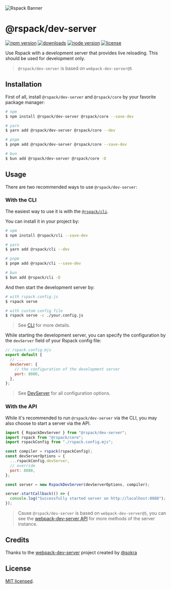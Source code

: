 <picture>
  <source media="(prefers-color-scheme: dark)" srcset="https://assets.rspack.dev/rspack/rspack-banner-plain-dark.png">
  <img alt="Rspack Banner" src="https://assets.rspack.dev/rspack/rspack-banner-plain-light.png">
</picture>

# @rspack/dev-server

<p>
  <a href="https://npmjs.com/package/@rspack/dev-server?activeTab=readme"><img src="https://img.shields.io/npm/v/@rspack/dev-server?style=flat-square&colorA=564341&colorB=EDED91" alt="npm version" /></a>
  <a href="https://npmcharts.com/compare/@rspack/dev-server?minimal=true"><img src="https://img.shields.io/npm/dm/@rspack/dev-server.svg?style=flat-square&colorA=564341&colorB=EDED91" alt="downloads" /></a>
  <a href="https://nodejs.org/en/about/previous-releases"><img src="https://img.shields.io/node/v/@rspack/dev-server.svg?style=flat-square&colorA=564341&colorB=EDED91" alt="node version"></a>
  <a href="https://github.com/web-infra-dev/rspack-dev-server/blob/main/LICENSE"><img src="https://img.shields.io/badge/License-MIT-blue.svg?style=flat-square&colorA=564341&colorB=EDED91" alt="license" /></a>
</p>

Use Rspack with a development server that provides live reloading. This should be used for development only.

> `@rspack/dev-server` is based on `webpack-dev-server@5`

## Installation

First of all, install `@rspack/dev-server` and `@rspack/core` by your favorite package manager:

```bash
# npm
$ npm install @rspack/dev-server @rspack/core --save-dev

# yarn
$ yarn add @rspack/dev-server @rspack/core --dev

# pnpm
$ pnpm add @rspack/dev-server @rspack/core --save-dev

# bun
$ bun add @rspack/dev-server @rspack/core -D
```

## Usage

There are two recommended ways to use `@rspack/dev-server`:

### With the CLI

The easiest way to use it is with the [`@rspack/cli`](https://www.npmjs.com/package/@rspack/cli).

You can install it in your project by:

```bash
# npm
$ npm install @rspack/cli --save-dev

# yarn
$ yarn add @rspack/cli --dev

# pnpm
$ pnpm add @rspack/cli --save-dev

# bun
$ bun add @rspack/cli -D
```

And then start the development server by:

```bash
# with rspack.config.js
$ rspack serve

# with custom config file
$ rspack serve -c ./your.config.js
```

> See [CLI](https://rspack.dev/api/cli) for more details.

While starting the development server, you can specify the configuration by the `devServer` field of your Rspack config file:

```js
// rspack.config.mjs
export default {
  // ...
  devServer: {
    // the configuration of the development server
    port: 8080,
  },
};
```

> See [DevServer](https://rspack.dev/config/dev-server) for all configuration options.

### With the API

While it's recommended to run `@rspack/dev-server` via the CLI, you may also choose to start a server via the API.

```js
import { RspackDevServer } from "@rspack/dev-server";
import rspack from "@rspack/core";
import rspackConfig from "./rspack.config.mjs";

const compiler = rspack(rspackConfig);
const devServerOptions = {
  ...rspackConfig.devServer,
  // override
  port: 8888,
};

const server = new RspackDevServer(devServerOptions, compiler);

server.startCallback(() => {
  console.log("Successfully started server on http://localhost:8888");
});
```

> Cause `@rspack/dev-server` is based on `webpack-dev-server@5`, you can see the [webpack-dev-server API](https://webpack.js.org/api/webpack-dev-server/) for more methods of the server instance.

## Credits

Thanks to the [webpack-dev-server](https://github.com/webpack/webpack-dev-server) project created by [@sokra](https://github.com/sokra)

## License

[MIT licensed](https://github.com/web-infra-dev/rspack-dev-server/blob/main/LICENSE).
